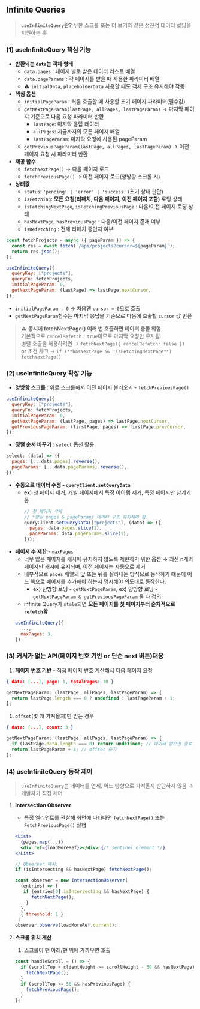 ## Infinite Queries

> **`useInfiniteQuery`란?** 무한 스크롤 또는 더 보기와 같은 점진적 데이터 로딩을 지원하는 훅

### (1) useInfiniteQuery 핵심 기능

- **반환되는 `data`는 객체 형태**
  - `data.pages` : 페이지 별로 받은 데이터 리스트 배열
  - `data.pageParams` : 각 페이지를 받을 때 사용한 파라미터 배열
  - ⚠️ `initialData`, `placeholderData` 사용할 때도 객체 구조 유지해야 작동
- **핵심 옵션**
  - `initialPageParam` : 처음 호출할 때 사용할 초기 페이지 파라미터(필수값)
  - `getNextPageParam(lastPage, allPages, lastPageParam)`
    → 마지막 페이지 기준으로 다음 요청 파라미터 반환
    - `lastPage`: 마지막 응답 데이터
    - `allPages`: 지금까지의 모든 페이지 배열
    - `lastPageParam`: 마지막 요청에 사용된 pageParam
  - `getPreviousPageParam(lastPage, allPages, lastPageParam)`
    → 이전 페이지 요청 시 파라미터 반환
- **제공 함수**
  - `fetchNextPage()` → 다음 페이지 로드
  - `fetchPreviousPage()` → 이전 페이지 로드(양방향 스크롤 시)
- **상태값**
  - `status`: `'pending' | 'error' | 'success'` (초기 상태 판단)
  - `isFetching`: **모든 요청(리패치, 다음 페이지, 이전 페이지 포함)** 로딩 상태
  - `isFetchingNextPage`, `isFetchingPreviousPage` : 다음/이전 페이지 로딩 상태
  - `hasNextPage`, `hasPreviousPage` : 다음/이전 페이지 존재 여부
  - `isRefetching` : 전체 리페치 중인지 여부

```jsx
const fetchProjects = async ({ pageParam }) => {
  const res = await fetch(`/api/projects?cursor=${pageParam}`);
  return res.json();
};

useInfiniteQuery({
  queryKey: ["projects"],
  queryFn: fetchProjects,
  initialPageParam: 0,
  getNextPageParam: (lastPage) => lastPage.nextCursor,
});
```

- `initialPageParam : 0` → 처음엔 `cursor = 0`으로 호출
- `getNextPageParam`함수는 마지막 응답을 기준으로 다음에 호출할 `cursor` 값 반환

> ⚠️ **동시에 fetchNextPage() 여러 번 호출하면 데이터 충돌 위험**<br/>
> 기본적으로 `cancelRefetch: true`이므로 마지막 요청만 유지됨.<br/>
> 병렬 호출을 허용하려면 → `fetchNextPage({ cancelRefetch: false })`<br/>
> or 조건 체크 → `if (**hasNextPage && !isFetchingNextPage**) fetchNextPage()`

</aside>

### (2) useInfiniteQuery 확장 기능

- **양방향 스크롤** : 위로 스크롤해서 이전 페이지 불러오기 - `fetchPreviousPage()`

```jsx
useInfiniteQuery({
  queryKey: ["projects"],
  queryFn: fetchProjects,
  initialPageParam: 0,
  getNextPageParam: (lastPage, pages) => lastPage.nextCursor,
  getPreviousPageParam: (firstPage, pages) => firstPage.prevCursor,
});
```

- **정렬 순서 바꾸기** : `select` 옵션 활용

```jsx
select: (data) => ({
  pages: [...data.pages].reverse(),
  pageParams: [...data.pageParams].reverse(),
});
```

- **수동으로 데이터 수정 - `queryClient.setQueryData`**
  - ex) 첫 페이지 제거, 개별 페이지에서 특정 아이템 제거, 특정 페이지만 남기기 등
    ```jsx
    // 첫 페이지 삭제
    // *항상 pages & pageParams 데이터 구조 유지해야 함
    queryClient.setQueryData(["projects"], (data) => ({
      pages: data.pages.slice(1),
      pageParams: data.pageParams.slice(1),
    }));
    ```
- **페이지 수 제한** - `maxPages`
  - 너무 많은 페이지를 캐시에 유지하지 않도록 제한하기 위한 옵션
    → 최신 n개의 페이지만 캐시에 유지되며, 이전 페이지는 자동으로 제거
  - 내부적으로 `pages` 배열의 앞 또는 뒤를 잘라내는 방식으로 동작하기 떄문에 어느 쪽으로 페이지를 추가해야 하는지 명시해야 의도대로 동작한다.
    - ex) 단방향 로딩 - `getNextPageParam`, ex) 양방향 로딩 - `getNextPageParam & getPreviousPageParam` 둘 다 정의
  - infinite Query가 `stale`되면 **모든 페이지를 첫 페이지부터 순차적으로 `refetch`함**
  ```jsx
  useInfiniteQuery({
    ...,
    maxPages: 3,
  })
  ```

### (3) 커서가 없는 API(페이지 번호 기반 or 단순 next 버튼)대응

1. **페이지 번호 기반** - 직접 페이지 번호 계산해서 다음 페이지 요청

```json
{ data: [...], page: 1, totalPages: 10 }
```

```jsx
getNextPageParam: (lastPage, allPages, lastPageParam) => {
  return lastPage.length === 0 ? undefined : lastPageParam + 1;
};
```

1. `offset`(몇 개 가져올지)만 받는 경우

```json
{ data: [...], count: 3 }
```

```jsx
getNextPageParam: (lastPage, allPages, lastPageParam) => {
  if (lastPage.data.length === 0) return undefined; // 데이터 없으면 종료
  return lastPageParam + 3; // offset 증가
};
```

### (4) useInfiniteQuery 동작 제어

> `useInfiniteQuery`는 데이터를 언제, 어느 방향으로 가져올지 판단하지 않음 → 개발자가 직접 제어

1. **Intersection Observer**

   - 특정 엘리먼트를 관찰해 화면에 나타나면 `fetchNextPage()` 또는 `FetchPreviousPage()` 실행

   ```jsx
   <List>
     {pages.map(...)}
     <div ref={loadMoreRef}></div> {/* sentinel element */}
   </List>

   // Observer 예시:
   if (isIntersecting && hasNextPage) fetchNextPage();

   const observer = new IntersectionObserver(
     (entries) => {
      if (entries[0].isIntersecting && hasNextPage) {
         fetchNextPage();
       }
     },
     { threshold: 1 }
    ;
   observer.observe(loadMoreRef.current);
   ```

1. **스크롤 위치 계산**

   1. 스크롤이 맨 아래/맨 위에 가까우면 호출

   ```jsx
   const handleScroll = () => {
     if (scrollTop + clientHeight >= scrollHeight - 50 && hasNextPage) {
       fetchNextPage();
     }
     if (scrollTop <= 50 && hasPreviousPage) {
       fetchPreviousPage();
     }
   };
   ```

